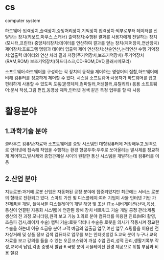 # cs
computer system

하드웨어-입력장치,출력장치,중앙처리장치,기억장치
 입력장치:외부로부터 데이터를 전달받는 장치(키보드,마우스,스캐너)
 출력장치:수행된 결과를 사용자에게 전달하는 장치(모니터,프린터)
 중앙처리장치:데이터를 연산하여 결과를 얻는 장치(제어장치,연산장치)
   제어장치:프로그램 명령과 데이터 입출력 제어
   연산장치:산술연산,논리연산 수행
 기억장치:입출력 데이터와 연산 처리 결과 저장(주기억장치,보조기억장치)
   주기억장치(RAM,ROM)
   보조기억장치(하드디스크,CD-ROM,DVD,플래시메모리)
   
소프트웨어:하드웨어를 구성하는 각 장치의 동작을 제어하는 명령어의 집합,하드웨어에 비해 컴퓨터를 정교하게 제어할 수 있다.
 시스템 소프트웨어:사용자가 하드웨어를 쉽고 편리하게 사용할 수 있도옥 도움(운영체제,컴파일러,어셈블러,유틸리티)
 응용 소프트웨어:문서 작성,그림 편집,동영상 제작,인터넷 검색 같은 특정 업무를 할 때 사용
 
# 활용분야
## 1.과학기술 분야
 클라우드 컴퓨팅:자료와 소프트웨어를 중앙 시스템인 대형컴퓨터에 저장해두고,원격으로 인터넷에 접속해 작업을 수행하는 환경
 항공우주:우주로 쏘아올리는 발사체를 정교하게 제어하고,발사체와 종합관제실 사이의 원활한 통신 시스템을 개발하는데 컴퓨터를 이용
## 2.산업 분야
 지능로봇:과거에 로봇 산업은 자동화된 공정 분야에 집중되었지만 최근에는 서비스 로봇의 형태로 전환되고 있다.
 스마트 가전 및 디스플레이:여러 기업이 사물 인터넷 기반 가전제품을 개발, 플렉서블 디스플레이의 개발
 해양 및 조선 IT:e-내비게이션(선박,육상,통신이 연결된 자동화 시스템)에 연관된 항해 장치 네트워크 기술 개발
 공정 관리:제품 생산의 전 과정 모니터링,원격 보고 기능
3.의료 분야
 컴퓨터를 이용한 진료(MRI 촬영,초음파 검사,레이저 수술)
 햅틱 기술:로봇 닥터나 수술용 로봇을 의사가 작동시켜 정교한 수술을 하는데 이용
4.금융 분야
 고객 예금의 입출금 업무,여신 업무,쇼핑몰을 이용한 전자상거래 및 상품 정보 검색
 컴퓨터로 업무를 보는 인터넷뱅킹
5.교육 분야
 누구나 교육 자료를 보고 강의를 들을 수 있는 오픈코스웨이 개설
 수업 관리,성적 관리,생활기록부 작성,교육비 납입,각종 증명서 발급
6.국방 분야
 시뮬레이션 환경 제공으로 위험 부담과 비용 절감
